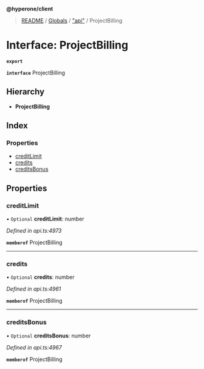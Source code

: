 **@hyperone/client**

> [README](../README.md) / [Globals](../globals.md) / ["api"](../modules/_api_.md) / ProjectBilling

# Interface: ProjectBilling

**`export`** 

**`interface`** ProjectBilling

## Hierarchy

* **ProjectBilling**

## Index

### Properties

* [creditLimit](_api_.projectbilling.md#creditlimit)
* [credits](_api_.projectbilling.md#credits)
* [creditsBonus](_api_.projectbilling.md#creditsbonus)

## Properties

### creditLimit

• `Optional` **creditLimit**: number

*Defined in api.ts:4973*

**`memberof`** ProjectBilling

___

### credits

• `Optional` **credits**: number

*Defined in api.ts:4961*

**`memberof`** ProjectBilling

___

### creditsBonus

• `Optional` **creditsBonus**: number

*Defined in api.ts:4967*

**`memberof`** ProjectBilling
